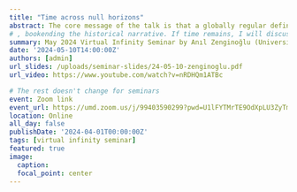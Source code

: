 ```yaml
---
title: "Time across null horizons"
abstract: The core message of the talk is that a globally regular definition of time is hyperboloidal. Minkowski introduced spacetime hyperboloids at the same time as spacetime in 1908. Following a circular narrative, I will review the one hundred years of time coordinates during which hyperboloidal surfaces regularly resurface. Our story follows the decades-long confusion over coordinates and covariance in general relativity, clarifying the geometric structure of the "magic sphere" in Schwarzschild spacetime and the cosmological horizon in de Sitter spacetime. Extending the basic ideas behind the construction of regular coordinates across null horizons to conformally extended, asymptotically flat spacetimes, we recognize that time across null horizons is hyperboloidal.
# , bookending the historical narrative. If time remains, I will discuss the fundamental relevance of hyperboloidal time by demonstrating why coordinates matter even with covariance and speculate about the potential role of hyperboloidal time in quantum gravity.
summary: May 2024 Virtual Infinity Seminar by Anıl Zenginoğlu (University of Maryland)
date: '2024-05-10T14:00:00Z'
authors: [admin]
url_slides: /uploads/seminar-slides/24-05-10-zenginoglu.pdf
url_video: https://www.youtube.com/watch?v=nRDHQm1ATBc

# The rest doesn't change for seminars
event: Zoom link
event_url: https://umd.zoom.us/j/99403590299?pwd=U1lFYTMrTE9OdXpLU3ZyTmxvd0lWUT09
location: Online
all_day: false
publishDate: '2024-04-01T00:00:00Z'
tags: [virtual infinity seminar]
featured: true
image:  
  caption:
  focal_point: center
---
```

